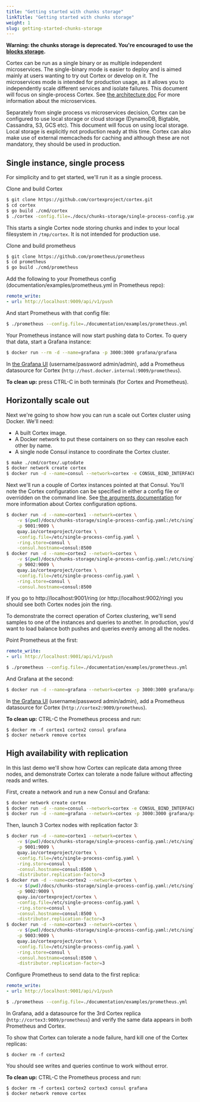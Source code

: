 ```yaml
---
title: "Getting started with chunks storage"
linkTitle: "Getting started with chunks storage"
weight: 1
slug: getting-started-chunks-storage
---
```


**Warning: the chunks storage is deprecated. You're encouraged to use the [blocks storage](../blocks-storage/_index.md).**

Cortex can be run as a single binary or as multiple independent microservices.
The single-binary mode is easier to deploy and is aimed mainly at users wanting to try out Cortex or develop on it.
The microservices mode is intended for production usage, as it allows you to independently scale different services and isolate failures.
This document will focus on single-process Cortex.
See [the architecture doc](../architecture.md) For more information about the microservices.

Separately from single process vs microservices decision, Cortex can be configured to use local storage or cloud storage (DynamoDB, Bigtable, Cassandra, S3, GCS etc).
This document will focus on using local storage.
Local storage is explicitly not production ready at this time.
Cortex can also make use of external memcacheds for caching and although these are not mandatory, they should be used in production.

## Single instance, single process

For simplicity and to get started, we'll run it as a single process.

Clone and build Cortex
```sh
$ git clone https://github.com/cortexproject/cortex.git
$ cd cortex
$ go build ./cmd/cortex
$ ./cortex -config.file=./docs/chunks-storage/single-process-config.yaml
```

This starts a single Cortex node storing chunks and index to your local filesystem in `/tmp/cortex`.
It is not intended for production use.

Clone and build prometheus
```sh
$ git clone https://github.com/prometheus/prometheus
$ cd prometheus
$ go build ./cmd/prometheus
```

Add the following to your Prometheus config (documentation/examples/prometheus.yml in Prometheus repo):

```yaml
remote_write:
- url: http://localhost:9009/api/v1/push
```

And start Prometheus with that config file:

```sh
$ ./prometheus --config.file=./documentation/examples/prometheus.yml
```

Your Prometheus instance will now start pushing data to Cortex.  To query that data, start a Grafana instance:

```sh
$ docker run --rm -d --name=grafana -p 3000:3000 grafana/grafana
```

In [the Grafana UI](http://localhost:3000) (username/password admin/admin), add a Prometheus datasource for Cortex (`http://host.docker.internal:9009/prometheus`).

**To clean up:** press CTRL-C in both terminals (for Cortex and Prometheus).

## Horizontally scale out

Next we're going to show how you can run a scale out Cortex cluster using Docker. We'll need:

- A built Cortex image.
- A Docker network to put these containers on so they can resolve each other by name.
- A single node Consul instance to coordinate the Cortex cluster.

```sh
$ make ./cmd/cortex/.uptodate
$ docker network create cortex
$ docker run -d --name=consul --network=cortex -e CONSUL_BIND_INTERFACE=eth0 consul
```

Next we'll run a couple of Cortex instances pointed at that Consul.  You'll note the Cortex configuration can be specified in either a config file or overridden on the command line.  See [the arguments documentation](../configuration/arguments.md) for more information about Cortex configuration options.

```sh
$ docker run -d --name=cortex1 --network=cortex \
    -v $(pwd)/docs/chunks-storage/single-process-config.yaml:/etc/single-process-config.yaml \
    -p 9001:9009 \
    quay.io/cortexproject/cortex \
    -config.file=/etc/single-process-config.yaml \
    -ring.store=consul \
    -consul.hostname=consul:8500
$ docker run -d --name=cortex2 --network=cortex \
    -v $(pwd)/docs/chunks-storage/single-process-config.yaml:/etc/single-process-config.yaml \
    -p 9002:9009 \
    quay.io/cortexproject/cortex \
    -config.file=/etc/single-process-config.yaml \
    -ring.store=consul \
    -consul.hostname=consul:8500
```

If you go to http://localhost:9001/ring (or http://localhost:9002/ring) you should see both Cortex nodes join the ring.

To demonstrate the correct operation of Cortex clustering, we'll send samples
to one of the instances and queries to another.  In production, you'd want to
load balance both pushes and queries evenly among all the nodes.

Point Prometheus at the first:

```yaml
remote_write:
- url: http://localhost:9001/api/v1/push
```

```sh
$ ./prometheus --config.file=./documentation/examples/prometheus.yml
```

And Grafana at the second:

```sh
$ docker run -d --name=grafana --network=cortex -p 3000:3000 grafana/grafana
```

In [the Grafana UI](http://localhost:3000) (username/password admin/admin), add a Prometheus datasource for Cortex (`http://cortex2:9009/prometheus`).

**To clean up:** CTRL-C the Prometheus process and run:

```
$ docker rm -f cortex1 cortex2 consul grafana
$ docker network remove cortex
```

## High availability with replication

In this last demo we'll show how Cortex can replicate data among three nodes,
and demonstrate Cortex can tolerate a node failure without affecting reads and writes.

First, create a network and run a new Consul and Grafana:

```sh
$ docker network create cortex
$ docker run -d --name=consul --network=cortex -e CONSUL_BIND_INTERFACE=eth0 consul
$ docker run -d --name=grafana --network=cortex -p 3000:3000 grafana/grafana
```

Then, launch 3 Cortex nodes with replication factor 3:

```sh
$ docker run -d --name=cortex1 --network=cortex \
    -v $(pwd)/docs/chunks-storage/single-process-config.yaml:/etc/single-process-config.yaml \
    -p 9001:9009 \
    quay.io/cortexproject/cortex \
    -config.file=/etc/single-process-config.yaml \
    -ring.store=consul \
    -consul.hostname=consul:8500 \
    -distributor.replication-factor=3
$ docker run -d --name=cortex2 --network=cortex \
    -v $(pwd)/docs/chunks-storage/single-process-config.yaml:/etc/single-process-config.yaml \
    -p 9002:9009 \
    quay.io/cortexproject/cortex \
    -config.file=/etc/single-process-config.yaml \
    -ring.store=consul \
    -consul.hostname=consul:8500 \
    -distributor.replication-factor=3
$ docker run -d --name=cortex3 --network=cortex \
    -v $(pwd)/docs/chunks-storage/single-process-config.yaml:/etc/single-process-config.yaml \
    -p 9003:9009 \
    quay.io/cortexproject/cortex \
    -config.file=/etc/single-process-config.yaml \
    -ring.store=consul \
    -consul.hostname=consul:8500 \
    -distributor.replication-factor=3
```

Configure Prometheus to send data to the first replica:

```yaml
remote_write:
- url: http://localhost:9001/api/v1/push
```

```sh
$ ./prometheus --config.file=./documentation/examples/prometheus.yml
```

In Grafana, add a datasource for the 3rd Cortex replica (`http://cortex3:9009/prometheus`)
and verify the same data appears in both Prometheus and Cortex.

To show that Cortex can tolerate a node failure, hard kill one of the Cortex replicas:

```
$ docker rm -f cortex2
```

You should see writes and queries continue to work without error.

**To clean up:** CTRL-C the Prometheus process and run:

```
$ docker rm -f cortex1 cortex2 cortex3 consul grafana
$ docker network remove cortex
```
